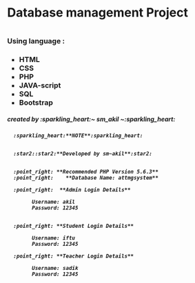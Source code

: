 <h1>Database management Project<h1>
   <h3>Using language : <h3>
      <ul style="list-style-type:square;">
        <li>HTML</li>
        <li>CSS</li>
        <li>PHP</li>
        <li>JAVA-script</li>
        <li>SQL</li>
        <li>Bootstrap</li>
      </ul>
   <h5 style="align:right;"> created by :sparkling_heart:~ sm_akil ~:sparkling_heart: <h5>
  
          
      :sparkling_heart:**NOTE**:sparkling_heart:
     
      
      :star2::star2:**Developed by sm~akil**:star2:

      
      :point_right: **Recommended PHP Version 5.6.3**
      :point_right:    **Database Name: attmgsystem**

      :point_right:  **Admin Login Details**

            Username: akil
            Password: 12345


      :point_right: **Student Login Details**
    
            Username: iftu
            Password: 12345
      
      :point_right: **Teacher Login Details**

            Username: sadik
            Password: 12345
      
